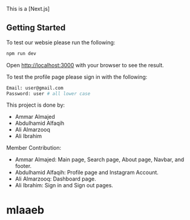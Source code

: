 This is a [Next.js]

## Getting Started

To test our websie please run the following:
```bash
npm run dev
```

Open [http://localhost:3000](http://localhost:3000) with your browser to see the result.


To test the profile page please sign in with the following:

```bash
Email: user@gmail.com
Password: user # all lower case
```




This project is done by:
- Ammar Almajed
- Abdulhamid Alfaqih
- Ali Almarzooq
- Ali Ibrahim


Member Contribution:
- Ammar Almajed: Main page, Search page, About page, Navbar, and footer.
- Abdulhamid Alfaqih: Profile page and Instagram Account.
- Ali Almarzooq: Dashboard page.
- Ali Ibrahim: Sign in and Sign out pages.


# mlaaeb

